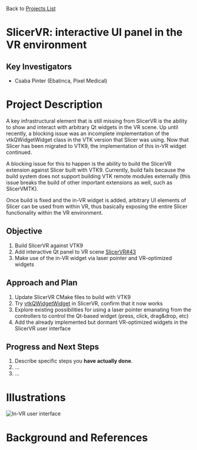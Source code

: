 Back to [Projects List](../../README.md#ProjectsList)

# SlicerVR: interactive UI panel in the VR environment

## Key Investigators

- Csaba Pinter (Ebatinca, Pixel Medical)

# Project Description

<!-- Add a short paragraph describing the project. -->

A key infrastructural element that is still missing from SlicerVR is the ability to show and interact with arbitrary Qt widgets in the VR scene. Up until recently, a blocking issue was an incomplete implementation of the vtkQWidgetWidget class in the VTK version that Slicer was using. Now that Slicer has been migrated to VTK9, the implementation of this in-VR widget continued.

A blocking issue for this to happen is the ability to build the SlicerVR extension against Slicer built with VTK9. Currently, build fails because the build system does not support building VTK remote modules externally (this issue breaks the build of other important extensions as well, such as SlicerVMTK).

Once build is fixed and the in-VR widget is added, arbitrary UI elements of Slicer can be used from within VR, thus basically exposing the entire Slicer functionality within the VR environment.

## Objective

<!-- Describe here WHAT you would like to achieve (what you will have as end result). -->

1. Build SlicerVR against VTK9
1. Add interactive Qt panel to VR scene [SlicerVR#43](https://github.com/KitwareMedical/SlicerVirtualReality/issues/43)
1. Make use of the in-VR widget via laser pointer and VR-optimized widgets

## Approach and Plan

<!-- Describe here HOW you would like to achieve the objectives stated above. -->

1. Update SlicerVR CMake files to build with VTK9
1. Try [vtkQWidgetWidget](https://vtk.org/doc/nightly/html/classvtkQWidgetWidget.html) in SlicerVR, confirm that it now works
1. Explore existing possibilities for using a laser pointer emanating from the controllers to control the Qt-based widget (press, click, drag&drop, etc)
1. Add the already implemented but dormant VR-optimized widgets in the SlicerVR user interface

## Progress and Next Steps

<!-- Update this section as you make progress, describing of what you have ACTUALLY DONE. If there are specific steps that you could not complete then you can describe them here, too. -->

1. Describe specific steps you **have actually done**.
1. ...
1. ...

# Illustrations

![In-VR user interface](https://spie.org/Images/Graphics/Newsroom/2019articles/Crime-920.jpg)

<!-- Add pictures and links to videos that demonstrate what has been accomplished.
![Description of picture](Example2.jpg)
![Some more images](Example2.jpg)
-->

# Background and References

<!-- If you developed any software, include link to the source code repository. If possible, also add links to sample data, and to any relevant publications. -->
